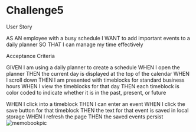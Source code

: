 # Challenge5

User Story

AS AN employee with a busy schedule
I WANT to add important events to a daily planner
SO THAT I can manage my time effectively
<!-- add gif of planner -->

Acceptance Criteria
<!-- completed -->
GIVEN I am using a daily planner to create a schedule
WHEN I open the planner
THEN the current day is displayed at the top of the calendar
WHEN I scroll down
THEN I am presented with timeblocks for standard business hours
WHEN I view the timeblocks for that day
THEN each timeblock is color coded to indicate whether it is in the past, present, or future

<!-- TODO -->

WHEN I click into a timeblock
THEN I can enter an event
WHEN I click the save button for that timeblock
THEN the text for that event is saved in local storage
WHEN I refresh the page
THEN the saved events persist
![memobookpic](https://user-images.githubusercontent.com/120339032/216792430-39217646-efe3-4237-9f5a-bab60fe4b0e7.png)

